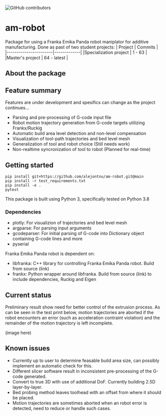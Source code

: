 ![GitHub contributors](https://img.shields.io/github/contributors/alejontnu/am-robot?label=Number%20of%20button%20mashers&style=plastic)

# am-robot
Package for using a Franka Emika Panda robot maniplator for additive manufacturing. Done as past of two student projects:
| Project               | Commits     |
|-----------------------|-------------|
|Specialization project | 1 - 63      |
|Master's project       | 64 - latest |


## About the package



## Feature summary
Features are under development and spesifics can change as the project continues...
- Parsing and pre-processing of G-code input file
- Robot motion trajectory generation from G-code targets utilizing Frankx/Ruckig
- Automatic build area level detection and non-level compensation
- Visualization of tool-path trajectories and bed level mesh
- Generalization of tool and robot choice (Still needs work)
- Non-realtime syncronization of tool to robot (Planned for real-time)

## Getting started
```
pip install git+https://github.com/alejontnu/am-robot.git@main
pip install -r test_requirements.txt
pip install -e .
pytest
```
This package is built using Python 3, specifically tested on Python 3.8

### Dependencies
- plotly: For visualizion of trajectories and bed level mesh
- argparse: For parsing input arguments
- gcodeparser: For initial parsing of G-code into Dictionary object containing G-code lines and more
- pyserial

Franka Emika Panda robot is dependent on:
- libfranka: C++ library for controlling Franka Emika Panda robot. Build from source (link)
- frankx: Python wrapper around libfranka. Build from source (link) to include dependencies, Ruckig and Eigen


## Current status
Preliminary result show need for better control of the extrusion process. As can be seen in the test print below, motion trajectories are aborted if the robot encounters an error (such as acceleration contraint violation) and the remainder of the motion trajectory is left incomplete.

(image here)

## Known issues
- Currently up to user to determine feasable build area size, can possibly implement an automatic check for this.
- Different slicer software result in inconsistent pre-processing of the G-code generated.
- Convert to true 3D with use of additional DoF. Currently building 2.5D layer-by-layer.
- Bed probing method leaves toolhead with an offset from where it should be placed.
- Motion trajectories are sometimes aborted when an robot error is detected, need to reduce or handle such cases.

